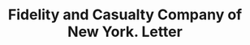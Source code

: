 ---
doi: 10.7916/D81274QR
date_other: '1885'
date_other_textual: '1885'
form: correspondence
genre:
- Letters (correspondence)
name:
- Fidelity and Casualty Company of New York
object_in_context_url: https://biggert.cul.columbia.edu/items/view/ave_biggert_00994
subject_hierarchical_geographic:
- New York, New York, United States
subject_name:
- Fidelity and Casualty Company of New York
title: Fidelity and Casualty Company of New York. Letter
sort_title: Fidelity and Casualty Company of New York. Letter
call_number: ave_biggert_00994
coordinates:
- 40.71277777777778,-74.00583333333333
pid: ave_biggert_00994
identifiers: ave_biggert_00994
canvas_id: ldpd:396262
permalink: "/items/ave_biggert_00994/"
layout: iiif-image-page
---